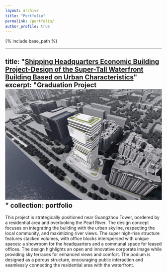 ```yaml
---
layout: archive
title: "Portfolio"
permalink: /portfolio/
author_profile: true
---
```


{% include base_path %}

---
title: "[Shipping Headquarters Economic Building Project-Design of the Super-Tall Waterfront Building Based on Urban Characteristics](/files/portfolio1.pdf)"
excerpt: "Graduation Project<br/><img src='/images/portfolio1.jpg'>"
collection: portfolio
---

This project is strategically positioned near Guangzhou Tower, bordered by a residential area and overlooking the Pearl River. The design concept focuses on integrating the building with the urban skyline, respecting the local community, and maximizing river views. The super high-rise structure features stacked volumes, with office blocks interspersed with unique spaces: a showroom for the headquarters and a communal space for leased offices. The design highlights an open and innovative corporate image while providing sky terraces for enhanced views and comfort. The podium is designed as a porous structure, encouraging public interaction and seamlessly connecting the residential area with the waterfront.
